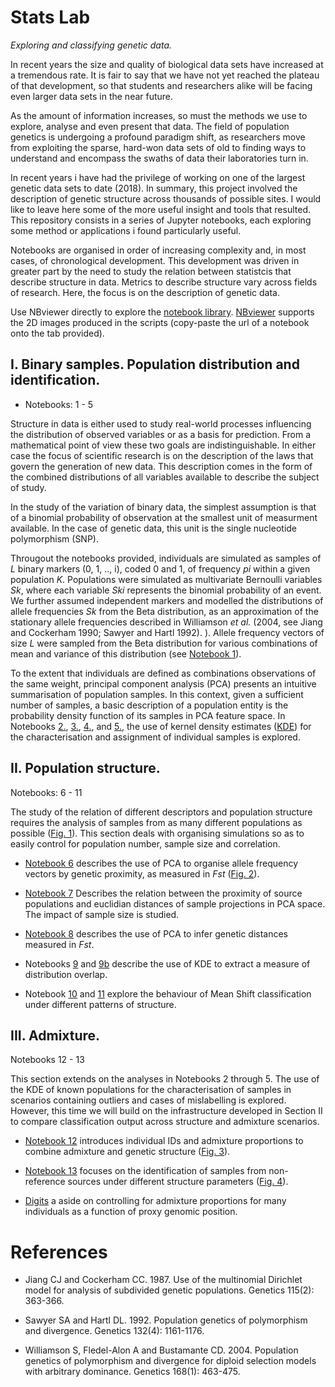 # Stats Lab

*Exploring and classifying genetic data.*

In recent years the size and quality of biological data sets have increased at a tremendous rate. It is fair to say that we 
have not yet reached the plateau of that development, so that students and researchers alike will be facing even larger data 
sets in the near future.

As the amount of information increases, so must the methods we use to explore, analyse and even present that data. 
The field of population genetics is undergoing a profound paradigm shift, as researchers move from exploiting the sparse, 
hard-won data sets of old to finding ways to understand and encompass the swaths of data their laboratories turn in. 

In recent years i have had the privilege of working on one of the largest genetic data sets to date (2018). In summary, this 
project involved the description of genetic structure across thousands of possible sites. I would like to leave 
here some of the more useful insight and tools that resulted. This repository consists in a series of Jupyter notebooks, 
each exploring some method or applications i found particularly useful.

Notebooks are organised in order of increasing complexity and, in most cases, of chronological development. This development was driven in 
greater part by the need to study the relation between statistcis that describe structure in data. Metrics to describe structure vary
across fields of research. Here, the focus is on the description of genetic data. 

Use NBviewer directly to explore the [notebook library](https://nbviewer.jupyter.org/github/SantosJGND/Genetic-data-analysis/tree/master/). 
[NBviewer](https://nbviewer.jupyter.org/) supports the 2D images produced in the scripts (copy-paste the url of a notebook onto the tab provided).


## I. Binary samples. Population distribution and identification.

- Notebooks: 1 - 5

Structure in data is either used to study real-world processes influencing the distribution of observed variables or as a basis for
prediction. From a mathematical point of view these two goals are indistinguishable. In either case the focus of scientific research is
on the description of the laws that govern the generation of new data. This description comes in the form of the combined distributions
of all variables available to describe the subject of study. 

In the study of the variation of binary data, the simplest assumption is that of a binomial probability of observation at the smallest 
unit of measurment available. In the case of genetic data, this unit is the single nucleotide polymorphism (SNP).

Througout the notebooks provided, individuals are simulated as samples of *L* binary markers (0, 1, .., i), coded 0 and 1, of frequency *pi* 
within a given population *K*. Populations were simulated as multivariate Bernoulli variables *Sk*, where each variable *Ski* represents the 
binomial probability of an event. We further assumed independent markers and modelled the distributions of allele frequencies *Sk* from the 
Beta distribution, as an approximation of the stationary allele frequencies described in Williamson *et al.* (2004, see Jiang and Cockerham 1990; Sawyer and Hartl 1992). ). Allele frequency vectors 
of size *L* were sampled from the Beta distribution for various combinations of mean and variance of this distribution (see [Notebook 1](https://nbviewer.jupyter.org/github/SantosJGND/Genetic-data-analysis/blob/master/1.%20Generating_haplotypes.ipynb)).

To the extent that individuals are defined as combinations observations of the same weight, principal component analysis (PCA) presents an intuitive
summarisation of population samples. In this context, given a sufficient number of samples, a basic description of a population entity is 
the probability density function of its samples in PCA feature space. In Notebooks [2.](https://nbviewer.jupyter.org/github/SantosJGND/Genetic-data-analysis/blob/master/2.%20Local_classification.ipynb),
 [3.](https://nbviewer.jupyter.org/github/SantosJGND/Genetic-data-analysis/blob/master/3.%20Mislabelling.ipynb), [4.](https://nbviewer.jupyter.org/github/SantosJGND/Genetic-data-analysis/blob/master/4.%20X-material.ipynb),
  and [5.](https://nbviewer.jupyter.org/github/SantosJGND/Genetic-data-analysis/blob/master/5.%20Visualizing%20KDE.ipynb), the use of kernel
density estimates ([KDE](https://scikit-learn.org/stable/modules/density.html)) for 
the characterisation and assignment of individual samples is explored. 


## II. Population structure.

Notebooks: 6 - 11

The study of the relation of different descriptors and population structure requires the analysis of samples from as many different populations
as possible ([Fig. 1](https://github.com/SantosJGND/Stats_Lab/blob/master/Complementary_data/Ideo_order_Fst_example.png)).
This section deals with organising simulations so as to easily control for population number, sample size and correlation. 

- [Notebook 6](https://nbviewer.jupyter.org/github/SantosJGND/Genetic-data-analysis/blob/master/6.%20A%20link%20to%20FSTs.ipynb)
describes the use of PCA to organise allele frequency vectors by genetic proximity, as measured in *Fst* 
([Fig. 2](https://github.com/SantosJGND/Stats_Lab/blob/master/Complementary_data/Ideo_comparison.png)).

- [Notebook 7](https://nbviewer.jupyter.org/github/SantosJGND/Genetic-data-analysis/blob/master/7.%20Machine%20Learning%20for%20Genomics.ipynb) 
Describes the relation between the proximity of source populations and euclidian distances of sample projections in PCA space.
The impact of sample size is studied.

- [Notebook 8](https://nbviewer.jupyter.org/github/SantosJGND/Genetic-data-analysis/blob/master/8.%20Controlling%20for%20size.ipynb)
describes the use of PCA to infer genetic distances measured in *Fst*.

- Notebooks [9](https://nbviewer.jupyter.org/github/SantosJGND/Genetic-data-analysis/blob/master/9.%20Conditional_variation.ipynb) 
and [9b](https://nbviewer.jupyter.org/github/SantosJGND/Genetic-data-analysis/blob/master/9b.%20Conditional_Var%2C%20but%20using%20Pops.ipynb) 
describe the use of KDE to extract a measure of distribution overlap. 

- Notebook [10](https://nbviewer.jupyter.org/github/SantosJGND/Genetic-data-analysis/blob/master/10.%20Indexing_MS.ipynb) 
and [11](https://nbviewer.jupyter.org/github/SantosJGND/Genetic-data-analysis/blob/master/11.%20Visualising%20Overlaps.ipynb) 
explore the behaviour of Mean Shift classification under different patterns of structure.


## III. Admixture.

Notebooks 12 - 13

This section extends on the analyses in Notebooks 2 through 5. The use of the KDE of known populations for the characterisation 
of samples in scenarios containing outliers and cases of mislabelling is explored. However, this time we will build on the infrastructure
developed in Section II to compare classification output across structure and admixture scenarios.

- [Notebook 12](https://nbviewer.jupyter.org/github/SantosJGND/Genetic-data-analysis/blob/master/12.%20Admixture%20simulations.ipynb) 
introduces individual IDs and admixture proportions to combine admixture and genetic structure ([Fig. 3](https://github.com/SantosJGND/Stats_Lab/blob/master/Complementary_data/3way_example.png)).

- [Notebook 13](https://nbviewer.jupyter.org/github/SantosJGND/Genetic-data-analysis/blob/master/13.%20Outliers_genetic_structure.ipynb) 
focuses on the identification of samples from non-reference sources under different structure parameters ([Fig. 4](https://github.com/SantosJGND/Stats_Lab/blob/master/Complementary_data/Supplemental_Figure_S11.png)).

- [Digits](https://github.com/SantosJGND/Digits) a aside on controlling for admixture proportions for many individuals as a function of 
proxy genomic position.


# References

- Jiang CJ and Cockerham CC. 1987. Use of the multinomial Dirichlet model for analysis of subdivided genetic populations. Genetics 115(2): 363-366.

- Sawyer SA and Hartl DL. 1992. Population genetics of polymorphism and divergence. Genetics 132(4): 1161-1176.

- Williamson S, Fledel-Alon A and Bustamante CD. 2004. Population genetics of polymorphism and divergence for diploid selection models with arbitrary dominance. Genetics 168(1): 463-475.
